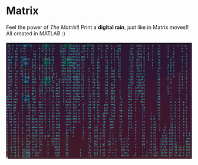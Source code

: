 # Matrix
Feel the power of *The Matrix*!! Print a __digital rain__, just like in Matrix moves!! All created in MATLAB :)\
\
![example](example.png)
